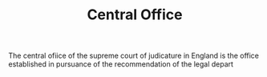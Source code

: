 ---
title: Central Office
letter: C
permalink: "/definitions/bld-central-office.html"
body: The central ofiice of the supreme court of judicature in England is the office
  established in pursuance of the recommendation of the legal depart
published_at: '2018-07-07'
source: Black's Law Dictionary 2nd Ed (1910)
layout: post
---